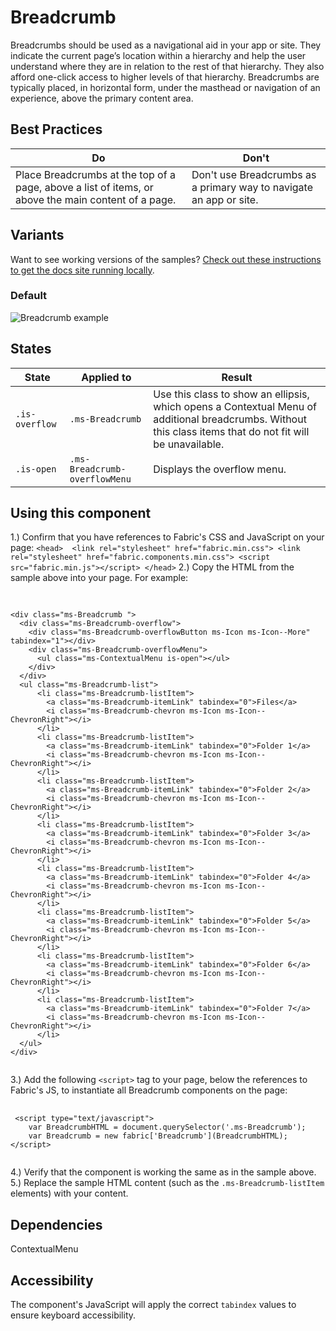 # Breadcrumb
Breadcrumbs should be used as a navigational aid in your app or site. They indicate the current page’s location within a hierarchy and help the user understand where they are in relation to the rest of that hierarchy. They also afford one-click access to higher levels of that hierarchy. Breadcrumbs are typically placed, in horizontal form, under the masthead or navigation of an experience, above the primary content area.

## Best Practices
Do | Don't
--- | ---
Place Breadcrumbs at the top of a page, above a list of items, or above the main content of a page.  |  Don't use Breadcrumbs as a primary way to navigate an app or site.

## Variants

Want to see working versions of the samples? [Check out these instructions to get the docs site running locally](https://github.com/OfficeDev/office-ui-fabric-js#clone-build-and-view-the-docs).

### Default


![Breadcrumb example](https://raw.githubusercontent.com/OfficeDev/office-ui-fabric-js/master/ghdocs/component_images/Breadcrumb-default.png)


## States

State | Applied to | Result
 --- | --- | ---
`.is-overflow` | `.ms-Breadcrumb` | Use this class to show an ellipsis, which opens a Contextual Menu of additional breadcrumbs. Without this class items that do not fit will be unavailable.
`.is-open` | `.ms-Breadcrumb-overflowMenu` | Displays the overflow menu.

## Using this component
1.) Confirm that you have references to Fabric's CSS and JavaScript on your page:
    ```
    <head> 
        <link rel="stylesheet" href="fabric.min.css">
        <link rel="stylesheet" href="fabric.components.min.css">
        <script src="fabric.min.js"></script>
    </head>
    ```
2.) Copy the HTML from the sample above into your page. For example:

<pre>
    <code>
 
&lt;div class&#x3D;&quot;ms-Breadcrumb &quot;&gt;
  &lt;div class&#x3D;&quot;ms-Breadcrumb-overflow&quot;&gt;
    &lt;div class&#x3D;&quot;ms-Breadcrumb-overflowButton ms-Icon ms-Icon--More&quot; tabindex&#x3D;&quot;1&quot;&gt;&lt;/div&gt;
    &lt;div class&#x3D;&quot;ms-Breadcrumb-overflowMenu&quot;&gt;
      &lt;ul class&#x3D;&quot;ms-ContextualMenu is-open&quot;&gt;&lt;/ul&gt;
    &lt;/div&gt;
  &lt;/div&gt;
  &lt;ul class&#x3D;&quot;ms-Breadcrumb-list&quot;&gt;
      &lt;li class&#x3D;&quot;ms-Breadcrumb-listItem&quot;&gt;
        &lt;a class&#x3D;&quot;ms-Breadcrumb-itemLink&quot; tabindex&#x3D;&quot;0&quot;&gt;Files&lt;/a&gt;
        &lt;i class&#x3D;&quot;ms-Breadcrumb-chevron ms-Icon ms-Icon--ChevronRight&quot;&gt;&lt;/i&gt;
      &lt;/li&gt;
      &lt;li class&#x3D;&quot;ms-Breadcrumb-listItem&quot;&gt;
        &lt;a class&#x3D;&quot;ms-Breadcrumb-itemLink&quot; tabindex&#x3D;&quot;0&quot;&gt;Folder 1&lt;/a&gt;
        &lt;i class&#x3D;&quot;ms-Breadcrumb-chevron ms-Icon ms-Icon--ChevronRight&quot;&gt;&lt;/i&gt;
      &lt;/li&gt;
      &lt;li class&#x3D;&quot;ms-Breadcrumb-listItem&quot;&gt;
        &lt;a class&#x3D;&quot;ms-Breadcrumb-itemLink&quot; tabindex&#x3D;&quot;0&quot;&gt;Folder 2&lt;/a&gt;
        &lt;i class&#x3D;&quot;ms-Breadcrumb-chevron ms-Icon ms-Icon--ChevronRight&quot;&gt;&lt;/i&gt;
      &lt;/li&gt;
      &lt;li class&#x3D;&quot;ms-Breadcrumb-listItem&quot;&gt;
        &lt;a class&#x3D;&quot;ms-Breadcrumb-itemLink&quot; tabindex&#x3D;&quot;0&quot;&gt;Folder 3&lt;/a&gt;
        &lt;i class&#x3D;&quot;ms-Breadcrumb-chevron ms-Icon ms-Icon--ChevronRight&quot;&gt;&lt;/i&gt;
      &lt;/li&gt;
      &lt;li class&#x3D;&quot;ms-Breadcrumb-listItem&quot;&gt;
        &lt;a class&#x3D;&quot;ms-Breadcrumb-itemLink&quot; tabindex&#x3D;&quot;0&quot;&gt;Folder 4&lt;/a&gt;
        &lt;i class&#x3D;&quot;ms-Breadcrumb-chevron ms-Icon ms-Icon--ChevronRight&quot;&gt;&lt;/i&gt;
      &lt;/li&gt;
      &lt;li class&#x3D;&quot;ms-Breadcrumb-listItem&quot;&gt;
        &lt;a class&#x3D;&quot;ms-Breadcrumb-itemLink&quot; tabindex&#x3D;&quot;0&quot;&gt;Folder 5&lt;/a&gt;
        &lt;i class&#x3D;&quot;ms-Breadcrumb-chevron ms-Icon ms-Icon--ChevronRight&quot;&gt;&lt;/i&gt;
      &lt;/li&gt;
      &lt;li class&#x3D;&quot;ms-Breadcrumb-listItem&quot;&gt;
        &lt;a class&#x3D;&quot;ms-Breadcrumb-itemLink&quot; tabindex&#x3D;&quot;0&quot;&gt;Folder 6&lt;/a&gt;
        &lt;i class&#x3D;&quot;ms-Breadcrumb-chevron ms-Icon ms-Icon--ChevronRight&quot;&gt;&lt;/i&gt;
      &lt;/li&gt;
      &lt;li class&#x3D;&quot;ms-Breadcrumb-listItem&quot;&gt;
        &lt;a class&#x3D;&quot;ms-Breadcrumb-itemLink&quot; tabindex&#x3D;&quot;0&quot;&gt;Folder 7&lt;/a&gt;
        &lt;i class&#x3D;&quot;ms-Breadcrumb-chevron ms-Icon ms-Icon--ChevronRight&quot;&gt;&lt;/i&gt;
      &lt;/li&gt;
  &lt;/ul&gt;
&lt;/div&gt;
    </code>
</pre>

3.) Add the following `<script>` tag to your page, below the references to Fabric's JS, to instantiate all Breadcrumb components on the page:

<pre>
    <code>
 &lt;script type&#x3D;&quot;text/javascript&quot;&gt;
    var BreadcrumbHTML &#x3D; document.querySelector(&#x27;.ms-Breadcrumb&#x27;);
    var Breadcrumb &#x3D; new fabric[&#x27;Breadcrumb&#x27;](BreadcrumbHTML);
&lt;/script&gt;
    </code>
</pre>

4.) Verify that the component is working the same as in the sample above.
5.) Replace the sample HTML content (such as the `.ms-Breadcrumb-listItem` elements) with your content.

## Dependencies
ContextualMenu

## Accessibility
The component's JavaScript will apply the correct `tabindex` values to ensure keyboard accessibility.
